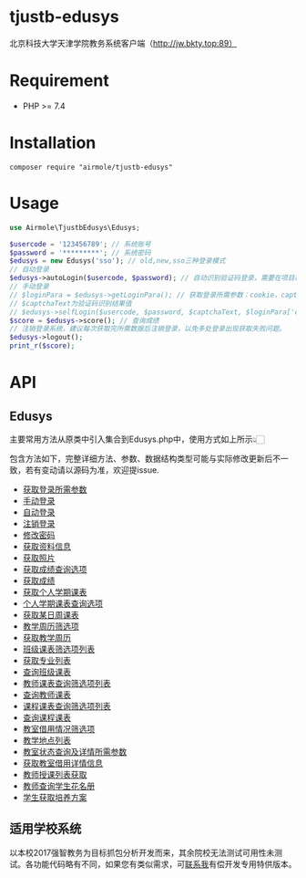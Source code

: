 # tjustb-edusys

北京科技大学天津学院教务系统客户端（http://jw.bkty.top:89）

# Requirement

- PHP >= 7.4

# Installation

```shell
composer require "airmole/tjustb-edusys"
```

# Usage

```php
use Airmole\TjustbEdusys\Edusys;

$usercode = '123456789'; // 系统账号
$password = '*********'; // 系统密码
$edusys = new Edusys('sso'); // old,new,sso三种登录模式
// 自动登录
$edusys->autoLogin($usercode, $password); // 自动识别验证码登录，需要在项目根目录下.env文件配置EDUSYS_OCR_URL
// 手动登录
// $loginPara = $edusys->getLoginPara(); // 获取登录所需参数：cookie，captcha
// $captchaText为验证码识别结果值
// $edusys->selfLogin($usercode, $password, $captchaText, $loginPara['cookie']); 
$score = $edusys->score(); // 查询成绩
// 注销登录系统，建议每次获取完所需数据后注销登录，以免多处登录出现获取失败问题。
$edusys->logout();
print_r($score);
```

# API

## Edusys

主要常用方法从原类中引入集合到Edusys.php中，使用方式如上所示👆🏻

包含方法如下，完整详细方法、参数、数据结构类型可能与实际修改更新后不一致，若有变动请以源码为准，欢迎提issue.

- [获取登录所需参数](docs/api.md#%E8%8E%B7%E5%8F%96%E7%99%BB%E5%BD%95%E6%89%80%E9%9C%80%E5%8F%82%E6%95%B0)
- [手动登录](docs/api.md#%E6%89%8B%E5%8A%A8%E7%99%BB%E5%BD%95)
- [自动登录](docs/api.md#%E8%87%AA%E5%8A%A8%E7%99%BB%E5%BD%95)
- [注销登录](docs/api.md#%E6%B3%A8%E9%94%80%E7%99%BB%E5%BD%95)
- [修改密码](docs/api.md#%E4%BF%AE%E6%94%B9%E5%AF%86%E7%A0%81)
- [获取资料信息](docs/api.md#%E8%8E%B7%E5%8F%96%E8%B5%84%E6%96%99%E4%BF%A1%E6%81%AF)
- [获取照片](docs/api.md#%E8%8E%B7%E5%8F%96%E7%85%A7%E7%89%87)
- [获取成绩查询选项](docs/api.md#%E8%8E%B7%E5%8F%96%E6%88%90%E7%BB%A9%E6%9F%A5%E8%AF%A2%E9%80%89%E9%A1%B9)
- [获取成绩](docs/api.md#%E6%9F%A5%E8%AF%A2%E6%88%90%E7%BB%A9)
- [获取个人学期课表](docs/api.md#%E8%8E%B7%E5%8F%96%E4%B8%AA%E4%BA%BA%E5%AD%A6%E6%9C%9F%E8%AF%BE%E8%A1%A8)
- [个人学期课表查询选项](docs/api.md#%E4%B8%AA%E4%BA%BA%E5%AD%A6%E6%9C%9F%E8%AF%BE%E8%A1%A8%E7%AD%9B%E9%80%89%E9%A1%B9%E5%88%97%E8%A1%A8)
- [获取某日周课表](docs/api.md#%E8%8E%B7%E5%8F%96%E6%9F%90%E6%97%A5%E7%9A%84%E5%91%A8%E8%AF%BE%E8%A1%A8)
- [教学周历筛选项](docs/api.md#%E6%95%99%E5%AD%A6%E5%91%A8%E5%8E%86%E7%AD%9B%E9%80%89%E9%A1%B9)
- [获取教学周历](docs/api.md#%E8%8E%B7%E5%8F%96%E6%95%99%E5%AD%A6%E5%91%A8%E5%8E%86)
- [班级课表筛选项列表](docs/api.md#%E7%8F%AD%E7%BA%A7%E8%AF%BE%E8%A1%A8%E6%9F%A5%E8%AF%A2%E7%AD%9B%E9%80%89%E9%A1%B9%E5%88%97%E8%A1%A8)
- [获取专业列表](docs/api.md#%E8%8E%B7%E5%8F%96%E4%B8%93%E4%B8%9A%E5%88%97%E8%A1%A8)
- [查询班级课表](docs/api.md#查询班级课表)
- [教师课表查询筛选项列表](docs/api.md#%E6%95%99%E5%B8%88%E8%AF%BE%E8%A1%A8%E6%9F%A5%E8%AF%A2%E7%AD%9B%E9%80%89%E9%A1%B9%E5%88%97%E8%A1%A8)
- [查询教师课表](docs/api.md#%E6%9F%A5%E8%AF%A2%E6%95%99%E5%B8%88%E8%AF%BE%E8%A1%A8)
- [课程课表查询筛选项列表](docs/api.md#%E8%AF%BE%E7%A8%8B%E5%88%97%E8%A1%A8%E7%AD%9B%E9%80%89%E8%AF%A6%E5%88%97%E8%A1%A8)
- [查询课程课表](docs/api.md#%E6%9F%A5%E8%AF%A2%E8%AF%BE%E7%A8%8B%E8%AF%BE%E8%A1%A8)
- [教室借用情况筛选项](docs/api.md#教室借用情况筛选项)
- [教学地点列表](docs/api.md#教学地点列表)
- [教室状态查询及详情所需参数](docs/api.md#教室状态查询及详情所需参数)
- [获取教室借用详情信息](docs/api.md#获取教室借用详情信息)
- [教师授课列表获取](docs/api.md#教师授课列表获取)
- [教师查询学生花名册](docs/api.md#教师查询学生花名册)
- [学生获取培养方案](docs/api.md#学生获取培养方案)

## 适用学校系统

以本校2017强智教务为目标抓包分析开发而来，其余院校无法测试可用性未测试。各功能代码略有不同，如果您有类似需求，可[联系我](mailto:admin@airmole.cn)有偿开发专用特供版本。
